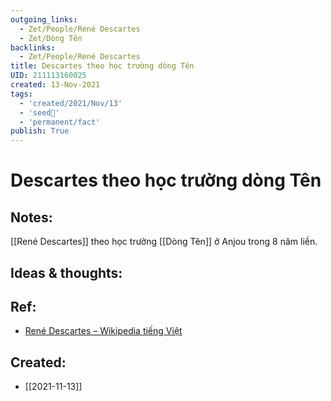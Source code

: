 ```yaml
---
outgoing_links:
  - Zet/People/René Descartes
  - Zet/Dòng Tên
backlinks:
  - Zet/People/René Descartes
title: Descartes theo học trường dòng Tên
UID: 211113160025
created: 13-Nov-2021
tags:
  - 'created/2021/Nov/13'
  - 'seed🥜'
  - 'permanent/fact'
publish: True
---
```

# Descartes theo học trường dòng Tên

## Notes:
[[René Descartes]] theo học trường [[Dòng Tên]] ở Anjou trong 8 năm liền.

## Ideas & thoughts:

## Ref:
- [René Descartes – Wikipedia tiếng Việt](https://vi.wikipedia.org/wiki/Ren%C3%A9_Descartes)
## Created:
- [[2021-11-13]]
